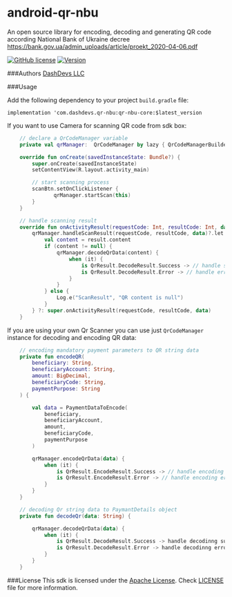 # android-qr-nbu
An open source library for encoding, decoding and generating QR code according National Bank of Ukraine decree https://bank.gov.ua/admin_uploads/article/proekt_2020-04-06.pdf

[![GitHub license](https://img.shields.io/badge/license-Apache%20License%202.0-blue.svg?style=flat)](https://www.apache.org/licenses/LICENSE-2.0)	[![Version](https://img.shields.io/static/v1?label=Download&message=0.1.0&color=blue&style=flat)](https://www.apache.org/licenses/LICENSE-2.0)

###Authors
[DashDevs LLC](https://www.dashdevs.com)

###Usage

Add the following dependency to your project `build.gradle` file:

`implementation 'com.dashdevs.qr-nbu:qr-nbu-core:$latest_version`

If you want to use Camera for scanning QR code from sdk box:
```kotlin
	// declare a QrCodeManager variable
	private val qrManager:  QrCodeManager by lazy { QrCodeManagerBuilder().build() }

	override fun onCreate(savedInstanceState: Bundle?) {
        super.onCreate(savedInstanceState)
        setContentView(R.layout.activity_main)

		// start scanning process
        scanBtn.setOnClickListener {
               qrManager.startScan(this)
        }
    }

	// handle scanning result
	override fun onActivityResult(requestCode: Int, resultCode: Int, data: Intent?) {
        qrManager.handleScanResult(requestCode, resultCode, data)?.let { result ->
            val content = result.content
            if (content != null) {
                qrManager.decodeQrData(content) {
                    when (it) {
                        is QrResult.DecodeResult.Success -> // handle success result here
                        is QrResult.DecodeResult.Error -> // handle error here
                    }
                }
            } else {
                Log.e("ScanResult", "QR content is null")
            }
        } ?: super.onActivityResult(requestCode, resultCode, data)
    }
```
If you are using your own Qr Scanner you can use just `QrCodeManager` instance for decoding and encoding QR data:

```kotlin
	// encoding mandatory payment parameters to QR string data
	private fun encodeQR(
        beneficiary: String,
        beneficiaryAccount: String,
        amount: BigDecimal,
        beneficiaryCode: String,
        paymentPurpose: String
    ) {

        val data = PaymentDataToEncode(
            beneficiary,
            beneficiaryAccount,
            amount,
            beneficiaryCode,
            paymentPurpose
        )

        qrManager.encodeQrData(data) {
            when (it) {
                is QrResult.EncodeResult.Success -> // handle encoding success
                is QrResult.EncodeResult.Error -> // handle encoding error
            }
        }
    }

	// decoding Qr string data to PaymantDetails object
	private fun decodeQr(data: String) {

        qrManager.decodeQrData(data) {
            when (it) {
                is QrResult.DecodeResult.Success -> handle decodinng success
                is QrResult.DecodeResult.Error -> handle decodinng error
            }
        }
    }
```
###License
This sdk is licensed under the [Apache License](https://www.apache.org/licenses/LICENSE-2.0). Check [LICENSE](https://github.com/dashdevs/android-qr-nbu/blob/master/LICENSE) file for more information.